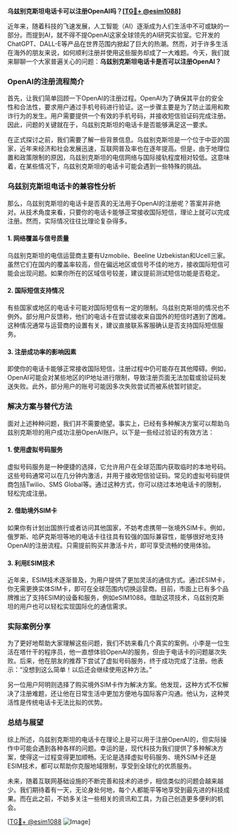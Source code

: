 **乌兹别克斯坦电话卡可以注册OpenAI吗？[[TG💪+ @esim1088](https://t.me/s/esim1088)]**

近年来，随着科技的飞速发展，人工智能（AI）逐渐成为人们生活中不可或缺的一部分。而提到AI，就不得不提OpenAI这家全球领先的AI研究实验室。它开发的ChatGPT、DALL-E等产品在世界范围内掀起了巨大的热潮。然而，对于许多生活在海外的朋友来说，如何顺利注册并使用这些服务却成了一大难题。今天，我们就来聊聊一个大家普遍关心的问题：**乌兹别克斯坦电话卡是否可以注册OpenAI？**

### OpenAI的注册流程简介

首先，让我们简单回顾一下OpenAI的注册过程。OpenAI为了确保其平台的安全性和合法性，要求用户通过手机号码进行验证。这一步骤主要是为了防止滥用和欺诈行为的发生。用户需要提供一个有效的手机号码，并接收短信验证码完成注册。因此，问题的关键就在于，乌兹别克斯坦的电话卡是否能够满足这一要求。

在正式探讨之前，我们需要了解一些背景信息。乌兹别克斯坦是一个位于中亚的国家，近年来经济和社会发展迅速，互联网普及率也在逐年提高。但是，由于地理位置和政策限制的原因，乌兹别克斯坦的电信网络与国际接轨程度相对较低。这意味着，在某些情况下，乌兹别克斯坦的电话卡可能会遇到一些特殊的挑战。

### 乌兹别克斯坦电话卡的兼容性分析

那么，乌兹别克斯坦的电话卡是否真的无法用于OpenAI的注册呢？答案并非绝对。从技术角度来看，只要你的电话卡能够正常接收国际短信，理论上就可以完成注册。然而，实际情况往往比理论复杂得多。

#### 1. 网络覆盖与信号质量

乌兹别克斯坦的电信运营商主要有Uzmobile、Beeline Uzbekistan和Ucell三家。虽然它们在国内的覆盖率较高，但在偏远地区或信号不佳的地方，接收国际短信可能会出现问题。如果你所在的区域信号较差，建议提前测试短信功能是否稳定。

#### 2. 国际短信支持情况

有些国家或地区的电话卡可能对国际短信有一定的限制。乌兹别克斯坦的情况也不例外。部分用户反馈称，他们的电话卡在尝试接收来自国外的短信时遇到了困难。这种情况通常与运营商的设置有关，建议直接联系客服确认是否支持国际短信服务。

#### 3. 注册成功率的影响因素

即使你的电话卡能够正常接收国际短信，注册过程中仍可能存在其他障碍。例如，OpenAI可能会对某些地区的IP地址进行限制，导致注册页面无法加载或验证码发送失败。此外，部分用户的账号可能因多次失败尝试而被系统暂时锁定。

### 解决方案与替代方法

面对上述种种问题，我们并不需要绝望。事实上，已经有多种解决方案可以帮助乌兹别克斯坦的用户成功注册OpenAI账户。以下是一些经过验证的有效方法：

#### 1. 使用虚拟号码服务

虚拟号码服务是一种便捷的选择，它允许用户在全球范围内获取临时的本地号码。这些号码通常可以在几分钟内激活，并用于接收短信验证码。常见的虚拟号码提供商包括Twilio、SMS Global等。通过这种方式，你可以绕过本地电话卡的限制，轻松完成注册。

#### 2. 借助境外SIM卡

如果你有计划出国旅行或者访问其他国家，不妨考虑携带一张境外SIM卡。例如，俄罗斯、哈萨克斯坦等地的电话卡往往具有较强的国际兼容性，能够很好地支持OpenAI的注册流程。只需提前购买并激活卡片，即可享受流畅的使用体验。

#### 3. 利用ESIM技术

近年来，ESIM技术逐渐普及，为用户提供了更加灵活的通信方式。通过ESIM卡，你无需更换实体SIM卡，即可在全球范围内切换运营商。目前，市面上已有多个品牌推出了支持ESIM的设备和服务，例如eSIM1088。借助这项技术，乌兹别克斯坦的用户也可以轻松实现国际化的通信需求。

### 实际案例分享

为了更好地帮助大家理解这些问题，我们不妨来看几个真实的案例。小李是一位生活在塔什干的程序员，他一直想体验OpenAI的服务，但由于电话卡的问题屡次失败。后来，他在朋友的推荐下尝试了虚拟号码服务，终于成功完成了注册。他表示：“没想到这么简单！以后还会继续使用这种方法。”

另一位用户阿明则选择了购买境外SIM卡作为解决方案。他发现，这种方式不仅解决了注册难题，还让他在日常生活中更加方便地与国际客户沟通。他认为，这种灵活性是传统电话卡无法比拟的优势。

### 总结与展望

综上所述，乌兹别克斯坦的电话卡在理论上是可以用于注册OpenAI的，但实际操作中可能会遇到各种各样的问题。幸运的是，现代科技为我们提供了多种解决方案，使得这一过程变得更加顺畅。无论是选择虚拟号码服务、境外SIM卡还是ESIM技术，都可以帮助你克服地域限制，享受到全球化的优质服务。

未来，随着互联网基础设施的不断完善和技术的进步，相信类似的问题会越来越少。我们期待着有一天，无论身处何地，每个人都能平等地享受到最先进的科技成果。而在此之前，不妨多关注一些相关的资讯和工具，为自己创造更多便利的机会。

[[TG💪+ @esim1088](https://t.me/s/esim1088) ![Image](https://i.postimg.cc/4NQfJmqS/Snipaste-2025-05-13-00-14-12.png)]
